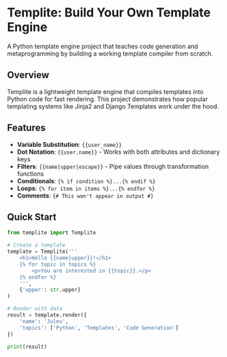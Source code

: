 # Templite: Build Your Own Template Engine

A Python template engine project that teaches code generation and metaprogramming by building a working template compiler from scratch.

## Overview

Templite is a lightweight template engine that compiles templates into Python code for fast rendering. This project demonstrates how popular templating systems like Jinja2 and Django Templates work under the hood.

## Features

- **Variable Substitution**: `{{user_name}}`
- **Dot Notation**: `{{user.name}}` - Works with both attributes and dictionary keys
- **Filters**: `{{name|upper|escape}}` - Pipe values through transformation functions
- **Conditionals**: `{% if condition %}...{% endif %}`
- **Loops**: `{% for item in items %}...{% endfor %}`
- **Comments**: `{# This won't appear in output #}`

## Quick Start
```python
from templite import Templite

# Create a template
template = Templite('''
    <h1>Hello {{name|upper}}!</h1>
    {% for topic in topics %}
        <p>You are interested in {{topic}}.</p>
    {% endfor %}
    ''',
    {'upper': str.upper}
)

# Render with data
result = template.render({
    'name': 'Jules',
    'topics': ['Python', 'Templates', 'Code Generation']
})

print(result)